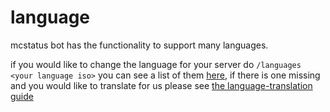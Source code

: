 # language
mcstatus bot has the functionality to support many languages.

if you would like to change the language for your server do `/languages <your language iso>` you can see a list of them [here](https://docs.mcstatusbot.site/language/list), if there is one missing and you would like to translate for us please see [ the language-translation guide](https://docs.mcstatusbot.site/language/translate)